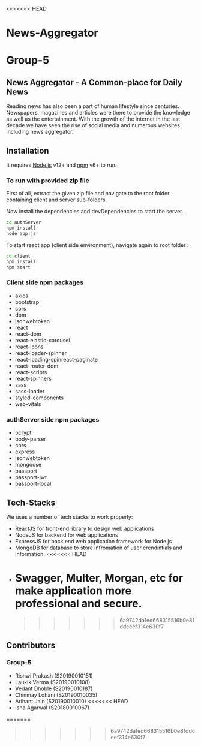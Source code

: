 <<<<<<< HEAD

# News-Aggregator

# Group-5

## News Aggregator - A Common-place for Daily News

Reading news has also been a part of human lifestyle
since centuries. Newspapers, magazines and articles
were there to provide the knowledge as well as the
entertainment. With the growth of the internet in the
last decade we have seen the rise of social media and
numerous websites including news aggregator.

## Installation

It requires [Node.js](https://nodejs.org/) v12+ and [npm](https://www.npmjs.com/) v6+ to run.

### To run with provided zip file

First of all, extract the given zip file and navigate to the root folder containing client and server sub-folders.

Now install the dependencies and devDependencies to start the server.

```sh
cd authServer
npm install
node app.js
```

To start react app (client side environment), navigate again to root folder :

```sh
cd client
npm install
npm start
```

### Client side npm packages

- axios
- bootstrap
- cors
- dom
- jsonwebtoken
- react
- react-dom
- react-elastic-carousel
- react-icons
- react-loader-spinner
- react-loading-spinreact-paginate
- react-router-dom
- react-scripts
- react-spinners
- sass
- sass-loader
- styled-components
- web-vitals

### authServer side npm packages

- bcrypt
- body-parser
- cors
- express
- jsonwebtoken
- mongoose
- passport
- passport-jwt
- passport-local

## Tech-Stacks

We uses a number of tech stacks to work properly:

- ReactJS for front-end library to design web applications
- NodeJS for backend for web applications
- ExpressJS for back end web application framework for Node.js
- MongoDB for database to store infromation of user crendintials and information.
  <<<<<<< HEAD
- # Swagger, Multer, Morgan, etc for make application more professional and secure.
  > > > > > > > 6a9742da1ed668315516b0e81ddceef314e630f7

## Contributors

### Group-5

- Rishwi Prakash (S20190010151)
- Laukik Verma (S20190010108)
- Vedant Dhoble (S20190010187)
- Chinmay Lohani (S20190010035)
- Arihant Jain (S20190010010)
  <<<<<<< HEAD
- Isha Agarwal (S20180010067)

=======

> > > > > > > 6a9742da1ed668315516b0e81ddceef314e630f7
